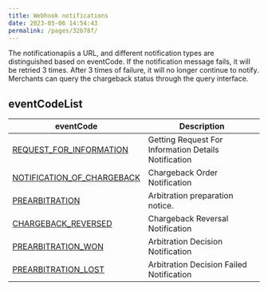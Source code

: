 ```yaml
---
title: Webhook notifications
date: 2023-05-06 14:54:43
permalink: /pages/32b78f/
---
```



The notificationapiis a URL, and different notification types are distinguished based on eventCode. If the notification message fails, it will be retried 3 times. After 3 times of failure, it will no longer continue to notify. 
Merchants can query the chargeback status through the query interface.

 
## eventCodeList

| eventCode                                               | Description        |
|---------------------------------------------------------|-----------|
| <a href='/pages/b79e06/'>REQUEST_FOR_INFORMATION</a>    | Getting Request For Information Details Notification      |
| <a href='/pages/7abae3/'>NOTIFICATION_OF_CHARGEBACK</a> | Chargeback Order Notification      |
| <a href='/pages/78da7b/'>PREARBITRATION</a>             | Arbitration preparation notice.    |
| <a href='/pages/4539a8/'>CHARGEBACK_REVERSED</a>        | Chargeback Reversal Notification    |
| <a href='/pages/7c3d93/'>PREARBITRATION_WON</a>         | Arbitration Decision Notification |
| <a href='/pages/99ae0e/'>PREARBITRATION_LOST</a>        | Arbitration Decision Failed Notification |


  